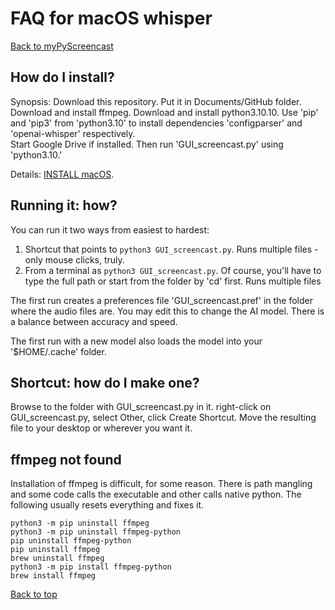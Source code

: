 # FAQ for macOS whisper
[Back to myPyScreencast](../README.md)

## How do I install?
Synopsis:  Download this repository.   Put it in Documents/GitHub folder.
Download and install ffmpeg.   Download and install python3.10.10.  Use 'pip' and 'pip3' from
'python3.10' to install dependencies 'configparser' and 'openai-whisper' respectively.  
Start Google Drive if installed.  Then run 'GUI_screencast.py' using 'python3.10.'

Details:  [INSTALL macOS](INSTALL_macos.md).


## Running it:  how?
You can run it two ways from easiest to hardest:
1. Shortcut that points to `python3 GUI_screencast.py`.  Runs multiple files - only mouse clicks, truly.
2. From a terminal as `python3 GUI_screencast.py`.   Of course, you'll have to type the full path or start from the folder by 'cd' first.  Runs multiple files

The first run creates a preferences file 'GUI_screencast.pref' in the folder where the audio files are.   You may edit this to change the AI model.   There is a balance between accuracy and speed.

The first run with a new model also loads the model into your '$HOME/.cache' folder.


## Shortcut:  how do I make one?
Browse to the folder with GUI_screencast.py in it.  right-click on GUI_screencast.py, select Other, click Create Shortcut.   Move the
resulting file to your desktop or wherever you want it.

## ffmpeg not found
Installation of ffmpeg is difficult, for some reason.   There is path mangling and some code calls the executable and other calls native python.   The following usually resets everything and fixes it.
```commandline
python3 -m pip uninstall ffmpeg
python3 -m pip uninstall ffmpeg-python
pip uninstall ffmpeg-python
pip uninstall ffmpeg
brew uninstall ffmpeg
python3 -m pip install ffmpeg-python
brew install ffmpeg
```

[Back to top](../README.md)

